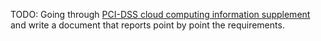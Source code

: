 TODO: Going through [PCI-DSS cloud computing information supplement](
https://www.pcisecuritystandards.org/pdfs/PCI_SSC_Cloud_Guidelines_v3.pdf?agreement=true&time=1601049724962) and write a document that reports point by point the requirements.
